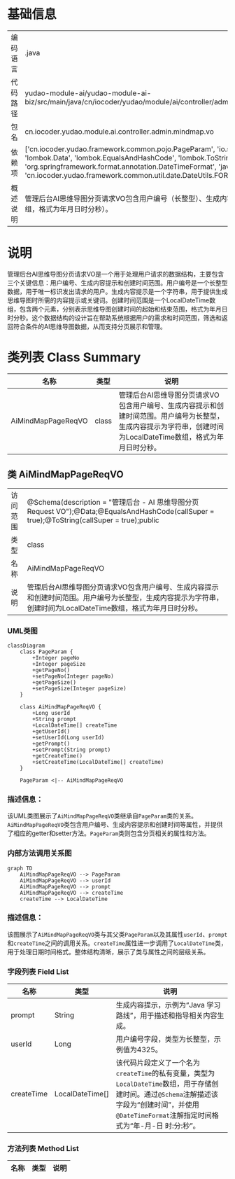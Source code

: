 # 基础信息

|      |      |
|------|------|
| 编码语言 | .java |
| 代码路径 | yudao-module-ai/yudao-module-ai-biz/src/main/java/cn/iocoder/yudao/module/ai/controller/admin/mindmap/vo/AiMindMapPageReqVO.java |
| 包名 | cn.iocoder.yudao.module.ai.controller.admin.mindmap.vo |
| 依赖项 | ['cn.iocoder.yudao.framework.common.pojo.PageParam', 'io.swagger.v3.oas.annotations.media.Schema', 'lombok.Data', 'lombok.EqualsAndHashCode', 'lombok.ToString', 'org.springframework.format.annotation.DateTimeFormat', 'java.time.LocalDateTime', 'cn.iocoder.yudao.framework.common.util.date.DateUtils.FORMAT_YEAR_MONTH_DAY_HOUR_MINUTE_SECOND'] |
| 概述说明 | 管理后台AI思维导图分页请求VO包含用户编号（长整型）、生成内容提示（字符串）和创建时间范围（LocalDateTime数组，格式为年月日时分秒）。 |

# 说明

管理后台AI思维导图分页请求VO是一个用于处理用户请求的数据结构，主要包含三个关键信息：用户编号、生成内容提示和创建时间范围。用户编号是一个长整型数据，用于唯一标识发出请求的用户。生成内容提示是一个字符串，用于提供生成思维导图时所需的内容提示或关键词。创建时间范围是一个LocalDateTime数组，包含两个元素，分别表示思维导图创建时间的起始和结束范围，格式为年月日时分秒。这个数据结构的设计旨在帮助系统根据用户的需求和时间范围，筛选和返回符合条件的AI思维导图数据，从而支持分页展示和管理。

# 类列表 Class Summary

| 名称   | 类型  | 说明 |
|-------|------|-------------|
| AiMindMapPageReqVO | class | 管理后台AI思维导图分页请求VO包含用户编号、生成内容提示和创建时间范围。用户编号为长整型，生成内容提示为字符串，创建时间为LocalDateTime数组，格式为年月日时分秒。 |



## 类 AiMindMapPageReqVO

|      |      |
|------|------|
| 访问范围 | @Schema(description = "管理后台 - AI 思维导图分页 Request VO");@Data;@EqualsAndHashCode(callSuper = true);@ToString(callSuper = true);public |
| 类型 | class |
| 名称 | AiMindMapPageReqVO |
| 说明 | 管理后台AI思维导图分页请求VO包含用户编号、生成内容提示和创建时间范围。用户编号为长整型，生成内容提示为字符串，创建时间为LocalDateTime数组，格式为年月日时分秒。 |


### UML类图

```mermaid
classDiagram
    class PageParam {
        +Integer pageNo
        +Integer pageSize
        +getPageNo()
        +setPageNo(Integer pageNo)
        +getPageSize()
        +setPageSize(Integer pageSize)
    }

    class AiMindMapPageReqVO {
        +Long userId
        +String prompt
        +LocalDateTime[] createTime
        +getUserId()
        +setUserId(Long userId)
        +getPrompt()
        +setPrompt(String prompt)
        +getCreateTime()
        +setCreateTime(LocalDateTime[] createTime)
    }

    PageParam <|-- AiMindMapPageReqVO
```

### 描述信息：
该UML类图展示了`AiMindMapPageReqVO`类继承自`PageParam`类的关系。`AiMindMapPageReqVO`类包含用户编号、生成内容提示和创建时间等属性，并提供了相应的getter和setter方法。`PageParam`类则包含分页相关的属性和方法。


### 内部方法调用关系图

```mermaid
graph TD
    AiMindMapPageReqVO --> PageParam
    AiMindMapPageReqVO --> userId
    AiMindMapPageReqVO --> prompt
    AiMindMapPageReqVO --> createTime
    createTime --> LocalDateTime
```

### 描述信息：
该图展示了`AiMindMapPageReqVO`类与其父类`PageParam`以及其属性`userId`、`prompt`和`createTime`之间的调用关系。`createTime`属性进一步调用了`LocalDateTime`类，用于处理日期时间格式。整体结构清晰，展示了类与属性之间的层级关系。

### 字段列表 Field List

| 名称  | 类型  | 说明 |
|-------|-------|------|
| prompt | String | 生成内容提示，示例为“Java 学习路线”，用于描述和指导相关内容生成。 |
| userId | Long | 用户编号字段，类型为长整型，示例值为4325。 |
| createTime | LocalDateTime[] | 该代码片段定义了一个名为`createTime`的私有变量，类型为`LocalDateTime`数组，用于存储创建时间。通过`@Schema`注解描述该字段为“创建时间”，并使用`@DateTimeFormat`注解指定时间格式为“年-月-日 时:分:秒”。 |

### 方法列表 Method List

| 名称  | 类型  | 说明 |
|-------|-------|------|




